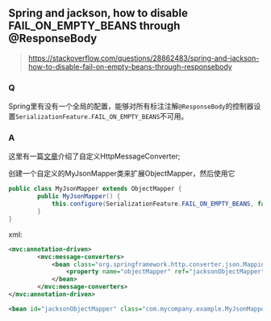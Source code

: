 ## Spring and jackson, how to disable FAIL_ON_EMPTY_BEANS through @ResponseBody

>https://stackoverflow.com/questions/28862483/spring-and-jackson-how-to-disable-fail-on-empty-beans-through-responsebody
### Q
Spring里有没有一个全局的配置，能够对所有标注注解`@ResponseBody`的控制器设置`SerializationFeature.FAIL_ON_EMPTY_BEANS`不可用。

### A
这里有一篇[文章](【Spring】自定义HttpMessageConverters.md)介绍了自定义HttpMessageConverter;

创建一个自定义的MyJsonMapper类来扩展ObjectMapper，然后使用它
```java
public class MyJsonMapper extends ObjectMapper {    
        public MyJsonMapper() {
            this.configure(SerializationFeature.FAIL_ON_EMPTY_BEANS, false);
        }
}
```
xml:
```xml
<mvc:annotation-driven>
        <mvc:message-converters>
            <bean class="org.springframework.http.converter.json.MappingJackson2HttpMessageConverter">
                <property name="objectMapper" ref="jacksonObjectMapper" />
            </bean>
        </mvc:message-converters>
</mvc:annotation-driven>

<bean id="jacksonObjectMapper" class="com.mycompany.example.MyJsonMapper" >
```
